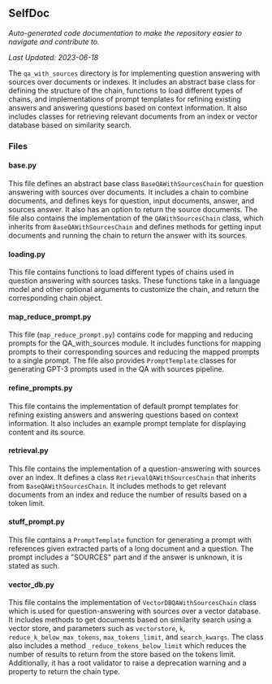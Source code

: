 <!--- START SELFDOC --->
## SelfDoc
_Auto-generated code documentation to make the repository easier to navigate and contribute to._

_Last Updated: 2023-06-18_

The `qa_with_sources` directory is for implementing question answering with sources over documents or indexes. It includes an abstract base class for defining the structure of the chain, functions to load different types of chains, and implementations of prompt templates for refining existing answers and answering questions based on context information. It also includes classes for retrieving relevant documents from an index or vector database based on similarity search.

### Files
#### base.py
This file defines an abstract base class `BaseQAWithSourcesChain` for question answering with sources over documents. It includes a chain to combine documents, and defines keys for question, input documents, answer, and sources answer. It also has an option to return the source documents. The file also contains the implementation of the `QAWithSourcesChain` class, which inherits from `BaseQAWithSourcesChain` and defines methods for getting input documents and running the chain to return the answer with its sources.

#### loading.py
This file contains functions to load different types of chains used in question answering with sources tasks. These functions take in a language model and other optional arguments to customize the chain, and return the corresponding chain object.

#### map_reduce_prompt.py
This file (`map_reduce_prompt.py`) contains code for mapping and reducing prompts for the QA_with_sources module. It includes functions for mapping prompts to their corresponding sources and reducing the mapped prompts to a single prompt. The file also provides `PromptTemplate` classes for generating GPT-3 prompts used in the QA with sources pipeline.

#### refine_prompts.py
This file contains the implementation of default prompt templates for refining existing answers and answering questions based on context information. It also includes an example prompt template for displaying content and its source.

#### retrieval.py
This file contains the implementation of a question-answering with sources over an index. It defines a class `RetrievalQAWithSourcesChain` that inherits from `BaseQAWithSourcesChain`. It includes methods to get relevant documents from an index and reduce the number of results based on a token limit.

#### stuff_prompt.py
This file contains a `PromptTemplate` function for generating a prompt with references given extracted parts of a long document and a question. The prompt includes a "SOURCES" part and if the answer is unknown, it is stated as such.

#### vector_db.py
This file contains the implementation of `VectorDBQAWithSourcesChain` class which is used for question-answering with sources over a vector database. It includes methods to get documents based on similarity search using a vector store, and parameters such as `vectorstore`, `k`, `reduce_k_below_max_tokens`, `max_tokens_limit`, and `search_kwargs`. The class also includes a method `_reduce_tokens_below_limit` which reduces the number of results to return from the store based on the tokens limit. Additionally, it has a root validator to raise a deprecation warning and a property to return the chain type.

<!--- END SELFDOC --->